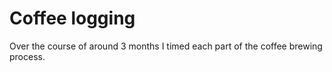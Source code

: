 # Coffee logging

Over the course of around 3 months I timed each part of the coffee brewing process.  
